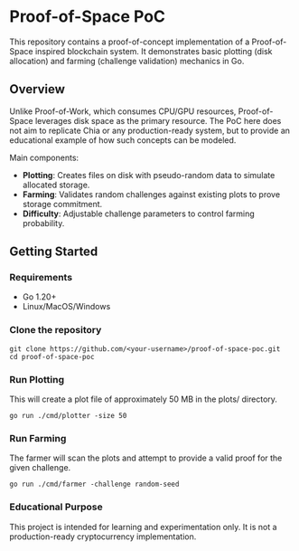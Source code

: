 # Proof-of-Space PoC

This repository contains a proof-of-concept implementation of a Proof-of-Space inspired blockchain system. It demonstrates basic plotting (disk allocation) and farming (challenge validation) mechanics in Go.

## Overview
Unlike Proof-of-Work, which consumes CPU/GPU resources, Proof-of-Space leverages disk space as the primary resource. The PoC here does not aim to replicate Chia or any production-ready system, but to provide an educational example of how such concepts can be modeled.

Main components:
- **Plotting**: Creates files on disk with pseudo-random data to simulate allocated storage.
- **Farming**: Validates random challenges against existing plots to prove storage commitment.
- **Difficulty**: Adjustable challenge parameters to control farming probability.

## Getting Started

### Requirements
- Go 1.20+
- Linux/MacOS/Windows

### Clone the repository
```
git clone https://github.com/<your-username>/proof-of-space-poc.git
cd proof-of-space-poc
```

### Run Plotting

This will create a plot file of approximately 50 MB in the plots/ directory.
```
go run ./cmd/plotter -size 50
```


### Run Farming

The farmer will scan the plots and attempt to provide a valid proof for the given challenge.
```
go run ./cmd/farmer -challenge random-seed
```

### Educational Purpose

This project is intended for learning and experimentation only. It is not a production-ready cryptocurrency implementation.

















